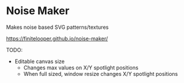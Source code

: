 # Noise Maker

Makes noise based SVG patterns/textures

https://finitelooper.github.io/noise-maker/

TODO:

- Editable canvas size
  - Changes max values on X/Y spotlight positions
  - When full sized, window resize changes X/Y spotlight positions
